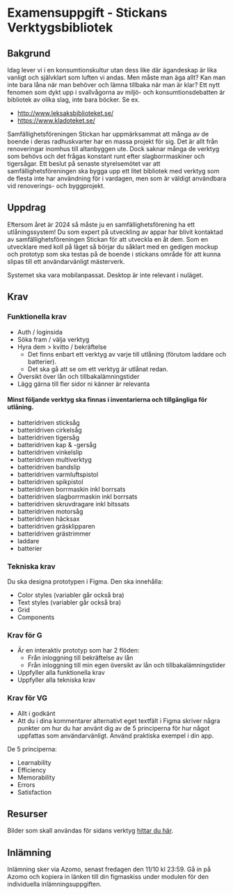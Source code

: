 # Examensuppgift - Stickans Verktygsbibliotek

## Bakgrund

Idag lever vi i en konsumtionskultur utan dess like där ägandeskap är lika vanligt och självklart som luften vi andas. Men måste man äga allt? Kan man inte bara låna när man behöver och lämna tillbaka när man är klar?
Ett nytt fenomen som dykt upp i svallvågorna av miljö- och konsumtionsdebatten är bibliotek av olika slag, inte bara böcker. Se ex.

* http://www.leksaksbiblioteket.se/
* https://www.kladoteket.se/

Samfällighetsföreningen Stickan har uppmärksammat att många av de boende i deras radhuskvarter har en massa projekt för sig. Det är allt från renoveringar inomhus till altanbyggen ute. Dock saknar många de verktyg som behövs och det frågas konstant runt efter slagborrmaskiner och tigersågar. Ett beslut på senaste styrelsemötet var att samfällighetsföreningen ska bygga upp ett litet bibliotek med verktyg som de flesta inte har användning för i vardagen, men som är väldigt användbara vid renoverings- och byggprojekt.

## Uppdrag

Eftersom året är 2024 så måste ju en samfällighetsförening ha ett utlåningssystem! Du som expert på utveckling av appar har blivit kontaktad av samfällighetsföreningen Stickan för att utveckla en åt dem. 
Som en utvecklare med koll på läget så börjar du såklart med en gedigen mockup och prototyp som ska testas på de boende i stickans område för att kunna slipas till ett användarvänligt mästerverk.

Systemet ska vara mobilanpassat. Desktop är inte relevant i nuläget.

## Krav 

### Funktionella krav

* Auth / loginsida
* Söka fram / välja verktyg
* Hyra dem > kvitto / bekräftelse
  * Det finns enbart ett verktyg av varje till utlåning (förutom laddare och batterier).
  * Det ska gå att se om ett verktyg är utlånat redan.
* Översikt över lån och tillbakalämningstider
* Lägg gärna till fler sidor ni känner är relevanta

#### Minst följande verktyg ska finnas i inventarierna och tillgängliga för utlåning.
* batteridriven sticksåg
* batteridriven cirkelsåg
* batteridriven tigersåg
* batteridriven kap & -gersåg
* batteridriven vinkelslip
* batteridriven multiverktyg
* batteridriven bandslip
* batteridriven varmluftspistol
* batteridriven spikpistol
* batteridriven borrmaskin inkl borrsats
* batteridriven slagborrmaskin inkl borrsats
* batteridriven skruvdragare inkl bitssats
* batteridriven motorsåg
* batteridriven häcksax
* batteridriven gräsklipparen
* batteridriven grästrimmer
* laddare
* batterier

### Tekniska krav

Du ska designa prototypen i Figma. Den ska innehålla:

* Color styles (variabler går också bra)
* Text styles (variabler går också bra)
* Grid
* Components

### Krav för G
* Är en interaktiv prototyp som har 2 flöden:
  * Från inloggning till bekräftelse av lån
  * Från inloggning till min egen översikt av lån och tillbakalämningstider
* Uppfyller alla funktionella krav
* Uppfyller alla tekniska krav

### Krav för VG
* Allt i godkänt
* Att du i dina kommentarer alternativt eget textfält i Figma skriver några punkter om hur du har använt dig av de 5 principerna för hur något uppfattas som användarvänligt. Använd praktiska exempel i din app.

De 5 principerna:

* Learnability
* Efficiency
* Memorability
* Errors
* Satisfaction

## Resurser
Bilder som skall användas för sidans verktyg [hittar du här](https://drive.google.com/file/d/1t4LxPOnUkiYstxqg4hBDKJodHfh2nW4U/view?usp=sharing).

## Inlämning

Inlämning sker via Azomo, senast fredagen den 11/10 kl 23:59. Gå in på Azomo och kopiera in länken till din figmaskiss under modulen för den individuella inlämningsuppgiften.
